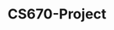 ---
title: CS670-Project
emoji: 🌖
colorFrom: green
colorTo: blue
sdk: streamlit
sdk_version: 1.36.0
app_file: app.py
pinned: false
---